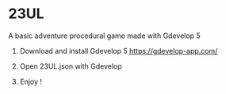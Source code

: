 # 23UL
A basic adventure procedural game made with Gdevelop 5


1. Download and install Gdevelop 5 https://gdevelop-app.com/

2. Open 23UL.json with Gdevelop

3. Enjoy !
